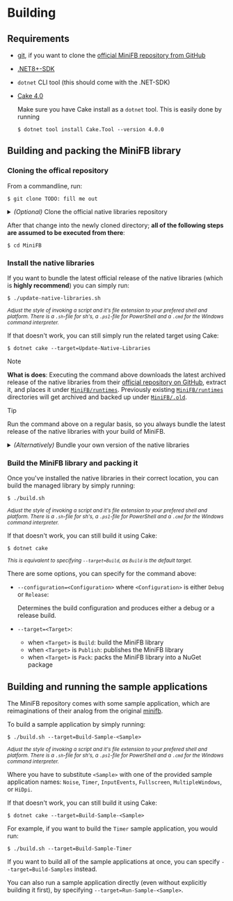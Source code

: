 # Building

## Requirements

-	[git](https://git-scm.com/), if you want to clone the [official MiniFB repository from GitHub](TODO--fill-me-out)
-	[.NET8+-SDK](https://dotnet.microsoft.com/en-us/)
-	`dotnet` CLI tool (this should come with the .NET-SDK)
-	[Cake 4.0](https://cakebuild.net/)

	Make sure you have Cake install as a `dotnet` tool. This is easily done by running
	
	```console
	$ dotnet tool install Cake.Tool --version 4.0.0
	```

## Building and packing the MiniFB library

### Cloning the offical repository

From a commandline, run:

```console
$ git clone TODO: fill me out
```

<details>
<summary><em>(Optional)</em> Clone the official native libraries repository</summary>

If you want to bundle your own version of the native libraries, you might want to clone their offical repository as well, so you can make local changes:

```console
$ git clone git@github.com:fruediger/minifb-native.git
```
</details>

After that change into the newly cloned directory; **all of the following steps are assumed to be executed from there**:

```console
$ cd MiniFB
```

### Install the native libraries

If you want to bundle the latest official release of the native libraries (which is **highly recommend**) you can simply run:

```console
$ ./update-native-libraries.sh
```
<small>*Adjust the style of invoking a script and it's file extension to your prefered shell and platform. There is a `.sh`-file for sh's, a `.ps1`-file for PowerShell and a `.cmd` for the Windows command interpreter.*</small>

If that doesn't work, you can still simply run the related target using Cake:

```console
$ dotnet cake --target=Update-Native-Libraries
```

> [!NOTE]
> **What is does**: Executing the command above downloads the latest archived release of the native libraries from their [official repository on GitHub](https://github.com/fruediger/minifb-native),
> extract it, and places it under [`MiniFB/runtimes`](MiniFB/runtimes). Previously existing [`MiniFB/runtimes`](MiniFB/runtimes) directories will get archived
> and backed up under [`MiniFB/.old`](MiniFB/.old).

> [!TIP]
> Run the command above on a regular basis, so you always bundle the latest release of the native libraries with your build of MiniFB.

<details>
<summary><em>(Alternatively)</em> Bundle your own version of the native libraries</summary>

Instead of using the official release of the native libraries, you can bundle your own build of them. To do so, simply place your shared libraries under [a `runtimes` directory inside `MiniFB`](MiniFB/runtimes).
For the correct file system layout, follow the structure described at ["Including native libraries in .NET packages"](https://learn.microsoft.com/en-us/nuget/create-packages/native-files-in-net-packages#example-1)
or have a look at how the [official release of the native libraries](https://github.com/fruediger/minifb-native/releases/latest) is structured.

> [!WARNING]
> You can't just use any arbitrary build of the native libraries. Especially an unmodified build of the original [minifb](https://github.com/emoon/minifb) wouldn't just work.
> MiniFB uses a custom fork of the original [minifb](https://github.com/emoon/minifb), which, for example, exports additional symbols required by MiniFB.
> If you want to build your own version of the native libraries, [their official repository](https://github.com/fruediger/minifb-native) is a good starting point.

</details>

### Build the MiniFB library and packing it

Once you've installed the native libraries in their correct location, you can build the managed library by simply running:

```console
$ ./build.sh
```
<small>*Adjust the style of invoking a script and it's file extension to your prefered shell and platform. There is a `.sh`-file for sh's, a `.ps1`-file for PowerShell and a `.cmd` for the Windows command interpreter.*</small>

If that doesn't work, you can still build it using Cake:

```console
$ dotnet cake
```
<small>*This is equivalent to specifying `--target=Build`, as `Build` is the default target.*</small>

There are some options, you can specify for the command above:

- `--configuration=<Configuration>` where `<Configuration>` is either `Debug` or `Release`:

	Determines the build configuration and produces either a debug or a release build.

- `--target=<Target>`:
  - when `<Target>` is `Build`: build the MiniFB library
  - when `<Target>` is `Publish`: publishes the MiniFB library
  - when `<Target>` is `Pack`: packs the MiniFB library into a NuGet package

## Building and running the sample applications

The MiniFB repository comes with some sample application, which are reimaginations of their analog from the original [minifb](https://github.com/emoon/minifb).

To build a sample application by simply running:

```console
$ ./build.sh --target=Build-Sample-<Sample>
```
<small>*Adjust the style of invoking a script and it's file extension to your prefered shell and platform. There is a `.sh`-file for sh's, a `.ps1`-file for PowerShell and a `.cmd` for the Windows command interpreter.*</small>

Where you have to substitute `<Sample>` with one of the provided sample application names: `Noise`, `Timer`, `InputEvents`, `Fullscreen`, `MultipleWindows`, or `HiDpi`.

If that doesn't work, you can still build it using Cake:

```console
$ dotnet cake --target=Build-Sample-<Sample>
```

For example, if you want to build the `Timer` sample application, you would run:

```console
$ ./build.sh --target=Build-Sample-Timer
```

If you want to build all of the sample applications at once, you can specify `--target=Build-Samples` instead.

You can also run a sample application directly (even without explicitly building it first), by specifying `--target=Run-Sample-<Sample>`.
